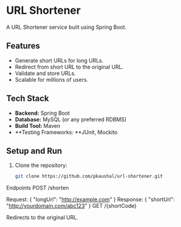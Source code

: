 # URL Shortener

A URL Shortener service built using Spring Boot.

## Features
- Generate short URLs for long URLs.
- Redirect from short URL to the original URL.
- Validate and store URLs.
- Scalable for millions of users.

## Tech Stack
- **Backend:** Spring Boot
- **Database:** MySQL (or any preferred RDBMS)
- **Build Tool:** Maven
- **Testing Frameworks: **JUnit, Mockito


## Setup and Run
1. Clone the repository:
   ```bash
   git clone https://github.com/pkaushal/url-shortener.git

Endpoints
POST /shorten

Request: { "longUrl": "http://example.com" }
Response: { "shortUrl": "http://yourdomain.com/abc123" }
GET /{shortCode}

Redirects to the original URL.


